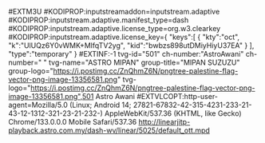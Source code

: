 #EXTM3U
#KODIPROP:inputstreamaddon=inputstream.adaptive
#KODIPROP:inputstream.adaptive.manifest_type=dash
#KODIPROP:inputstream.adaptive.license_type=org.w3.clearkey
#KODIPROP:inputstream.adaptive.license_key={ "keys":[ { "kty":"oct", "k":"UlUQz6Y0vWMK+MlfqTV2yg", "kid":"bwbzs898utDMiyHiyU37EA" } ], "type":"temporary" }
#EXTINF:-1 tvg-id="501" ch-number:"AstroAwani" ch-number=" " tvg-name="ASTRO MIPAN" group-title="MIPAN SUZUZU" group-logo="https://i.postimg.cc/ZnQhmZ6N/pngtree-palestine-flag-vector-png-image-13356581.png" tvg-logo="https://i.postimg.cc/ZnQhmZ6N/pngtree-palestine-flag-vector-png-image-13356581.png",501 Astro Awani 
#EXTVLCOPT:http-user-agent=Mozilla/5.0 (Linux; Android 14; 27821-67832-42-315-4231-233-21-43-12-1312-321-23-21-232-) AppleWebKit/537.36 (KHTML, like Gecko) Chrome/133.0.0.0 Mobile Safari/537.36
http://linearjitp-playback.astro.com.my/dash-wv/linear/5025/default_ott.mpd
